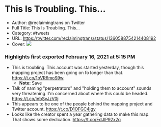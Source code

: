 # This Is Troubling. This...

- Author: @reclaimingtrans on Twitter
- Full Title: This Is Troubling. This...
- Category: #tweets
- URL: https://twitter.com/reclaimingtrans/status/1360588754214408192
- Cover: ![](https://pbs.twimg.com/profile_images/1344314580156223489/j2PIGbRK.jpg)

### Highlights first exported February 16, 2021 at 5:15 PM

- This is troubling. This account was started yesterday, though this mapping project has been going on fo longer than that. https://t.co/1bVR6moS9w
    - **Note:** Save
- Talk of naming "perpetrators" and "holding them to account" sounds very threatening. I'm concerned about where this could be headed. https://t.co/inbSvJzV0j
- This appears to be one of the people behind the mapping project and Twitter account. https://t.co/D1OFGC4jgy
- Looks like the creator spent a year gathering data to make this map. That shows some dedication. https://t.co/EdJlP92x2q
